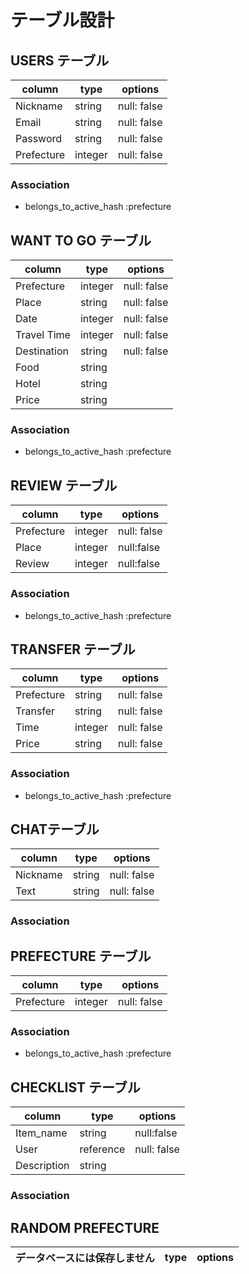 # テーブル設計

## USERS テーブル
| column     | type    | options     |
| ---------- | ------- | ----------- |
| Nickname   | string  | null: false |
| Email      | string  | null: false |
| Password   | string  | null: false |
| Prefecture | integer | null: false |

### Association
- belongs_to_active_hash :prefecture

## WANT TO GO テーブル
| column      | type    | options     |
| ----------- | ------- | ----------- |
| Prefecture  | integer | null: false |
| Place       | string  | null: false |
| Date        | integer | null: false |
| Travel Time | integer | null: false |
| Destination | string  | null: false |
| Food        | string  |             |
| Hotel       | string  |             |
| Price       | string  |             |

### Association
- belongs_to_active_hash :prefecture

## REVIEW テーブル
| column      | type    | options     |
| ----------- | ------- | ----------- |
| Prefecture  | integer | null: false |
| Place       | integer | null:false  |
| Review      | integer | null:false  |

### Association
- belongs_to_active_hash :prefecture

## TRANSFER テーブル
| column     | type    | options     |
| ---------- | ------- | ----------- |
| Prefecture | string  | null: false |
| Transfer   | string  | null: false |
| Time       | integer | null: false |
| Price      | string  | null: false |

### Association
- belongs_to_active_hash :prefecture

## CHATテーブル
| column   | type   | options     |
| -------- | ------ | ----------- |
| Nickname | string | null: false |
| Text     | string | null: false |

### Association


## PREFECTURE テーブル
| column     | type    | options     |
| ---------- | ------- | ----------- |
| Prefecture | integer | null: false |

### Association
- belongs_to_active_hash :prefecture

## CHECKLIST テーブル
| column      | type      | options     |
| ----------- | --------- | ----------- |
| Item_name   | string    | null:false  |
| User        | reference | null: false |
| Description | string    |             |

### Association

## RANDOM PREFECTURE
| データベースには保存しません | type    | options     |
| ----------------------- | ------- | ----------- |